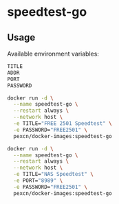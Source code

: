 # speedtest-go

## Usage

Available environment variables:
```bash
TITLE
ADDR
PORT
PASSWORD
```

```bash
docker run -d \
  --name speedtest-go \
  --restart always \
  --network host \
  -e TITLE="FREE 2501 Speedtest" \
  -e PASSWORD="FREE2501" \
  pexcn/docker-images:speedtest-go

docker run -d \
  --name speedtest-go \
  --restart always \
  --network host \
  -e TITLE="NAS Speedtest" \
  -e PORT="8989" \
  -e PASSWORD="FREE2501" \
  pexcn/docker-images:speedtest-go
```
